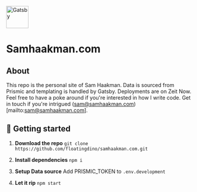 <p>
  <a href="https://www.gatsbyjs.org">
    <img alt="Gatsby" src="https://www.gatsbyjs.org/monogram.svg" width="60" />
  </a>
</p>
<h1>
  Samhaakman.com
</h1>

## About

This repo is the personal site of Sam Haakman. Data is sourced from Prismic and templating is handled by Gatsby. Deployments are on Zeit Now.
Feel free to have a poke around if you're interested in how I write code.
Get in touch if you're intrigued (sam@samhaakman.com)[mailto:sam@samhaakman.com].

## 🚀 Getting started

1. **Download the repo**
   `git clone https://github.com/floatingdino/samhaakman.com.git`

2. **Install dependencies**
   `npm i`

3. **Setup Data source**
   Add PRISMIC_TOKEN to `.env.development`

4. **Let it rip**
   `npm start`
